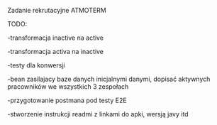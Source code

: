 Zadanie rekrutacyjne ATMOTERM

TODO:

-transformacja inactive na active

-transformacja activa na inactive

-testy dla konwersji

-bean zasilajacy baze danych inicjalnymi danymi, dopisać aktywnych pracowników we wszystkich 3 zespołach

-przygotowanie postmana pod testy E2E

-stworzenie instrukcji readmi z linkami do apki, wersją javy itd



